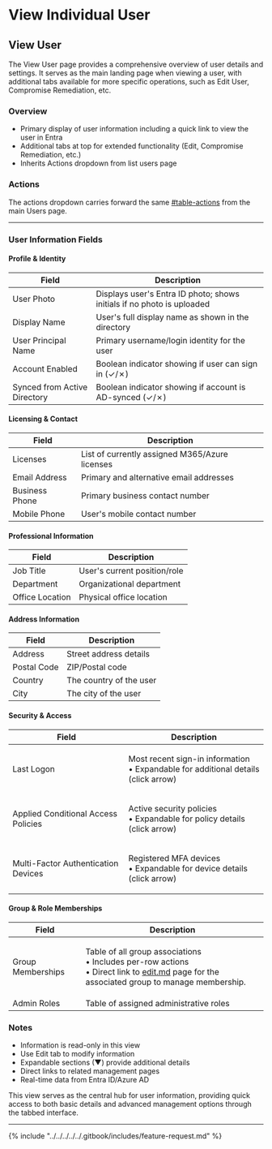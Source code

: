 # View Individual User

## View User

The View User page provides a comprehensive overview of user details and settings. It serves as the main landing page when viewing a user, with additional tabs available for more specific operations, such as Edit User, Compromise Remediation, etc.

### Overview

* Primary display of user information including a quick link to view the user in Entra
* Additional tabs at top for extended functionality (Edit, Compromise Remediation, etc.)
* Inherits Actions dropdown from list users page

### Actions

The actions dropdown carries forward the same [#table-actions](../#table-actions "mention") from the main Users page.

***

### User Information Fields

#### Profile & Identity

| Field                        | Description                                                            |
| ---------------------------- | ---------------------------------------------------------------------- |
| User Photo                   | Displays user's Entra ID photo; shows initials if no photo is uploaded |
| Display Name                 | User's full display name as shown in the directory                     |
| User Principal Name          | Primary username/login identity for the user                           |
| Account Enabled              | Boolean indicator showing if user can sign in (✓/✗)                    |
| Synced from Active Directory | Boolean indicator showing if account is AD-synced (✓/✗)                |

#### Licensing & Contact

| Field          | Description                                    |
| -------------- | ---------------------------------------------- |
| Licenses       | List of currently assigned M365/Azure licenses |
| Email Address  | Primary and alternative email addresses        |
| Business Phone | Primary business contact number                |
| Mobile Phone   | User's mobile contact number                   |

#### Professional Information

| Field           | Description                  |
| --------------- | ---------------------------- |
| Job Title       | User's current position/role |
| Department      | Organizational department    |
| Office Location | Physical office location     |

#### Address Information

| Field       | Description             |
| ----------- | ----------------------- |
| Address     | Street address details  |
| Postal Code | ZIP/Postal code         |
| Country     | The country of the user |
| City        | The city of the user    |

#### Security & Access

| Field                               | Description                                                                                 |
| ----------------------------------- | ------------------------------------------------------------------------------------------- |
| Last Logon                          | <p>Most recent sign-in information<br>• Expandable for additional details (click arrow)</p> |
| Applied Conditional Access Policies | <p>Active security policies<br>• Expandable for policy details (click arrow)</p>            |
| Multi-Factor Authentication Devices | <p>Registered MFA devices<br>• Expandable for device details (click arrow)</p>              |

#### Group & Role Memberships

| Field             | Description                                                                                                                                                                                          |
| ----------------- | ---------------------------------------------------------------------------------------------------------------------------------------------------------------------------------------------------- |
| Group Memberships | <p>Table of all group associations<br>• Includes per-row actions<br>• Direct link to <a data-mention href="../../groups/edit.md">edit.md</a> page for the associated group to manage membership.</p> |
| Admin Roles       | Table of assigned administrative roles                                                                                                                                                               |

### Notes

* Information is read-only in this view
* Use Edit tab to modify information
* Expandable sections (▼) provide additional details
* Direct links to related management pages
* Real-time data from Entra ID/Azure AD

This view serves as the central hub for user information, providing quick access to both basic details and advanced management options through the tabbed interface.

***

{% include "../../../../../.gitbook/includes/feature-request.md" %}
